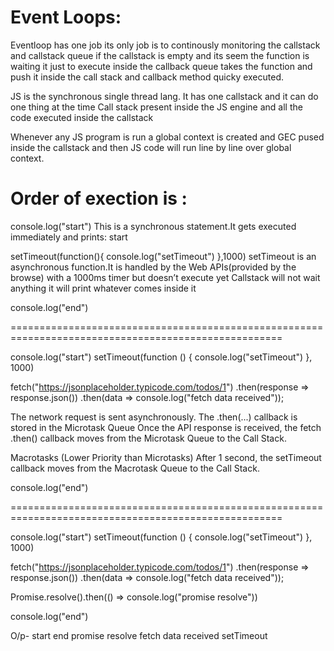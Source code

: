 Event Loops:
=================================================================================================
Eventloop has one job its only job is to continously monitoring the callstack and callstack queue if the callstack is empty and its seem the function is waiting it just to execute inside the callback queue takes the function and push it inside the call stack and callback method quicky executed.

JS is the synchronous single thread lang. 
It has one callstack and it can do one thing at the time 
Call stack present inside the JS engine and all the code executed inside the callstack

Whenever any JS program is run a global context is created and GEC pused inside the callstack and then JS code will run line by line over global context.

Order of exection is :
=====================================================================================================
console.log("start")
This is a synchronous statement.It gets executed immediately and prints: start

setTimeout(function(){
    console.log("setTimeout")
},1000)
setTimeout is an asynchronous function.It is handled by the Web APIs(provided by the browse) with a 1000ms timer but doesn’t execute yet
Callstack will not wait anything it will print whatever comes inside it 

console.log("end")

=====================================================================================================

console.log("start")
setTimeout(function () {
    console.log("setTimeout")
}, 1000)

fetch("https://jsonplaceholder.typicode.com/todos/1")
    .then(response => response.json())
    .then(data => console.log("fetch data received"));

The network request is sent asynchronously. The .then(...) callback is stored in the Microtask Queue
Once the API response is received, the fetch .then() callback moves from the Microtask Queue to the Call Stack.

Macrotasks (Lower Priority than Microtasks)
After 1 second, the setTimeout callback moves from the Macrotask Queue to the Call Stack.

console.log("end")

=====================================================================================================

console.log("start")
setTimeout(function () {
    console.log("setTimeout")
}, 1000)

fetch("https://jsonplaceholder.typicode.com/todos/1")
    .then(response => response.json())
    .then(data => console.log("fetch data received"));

Promise.resolve().then(() => console.log("promise resolve"))

console.log("end")

O/p-
start
end
promise resolve
fetch data received
setTimeout